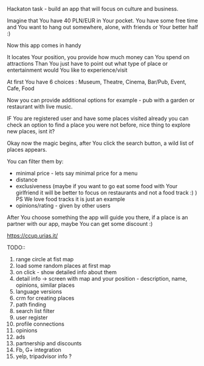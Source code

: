 Hackaton task - build an app that will focus on culture and business.

Imagine that You have 40 PLN/EUR in Your pocket.
You have some free time and You want to hang out somewhere, alone, with friends or Your better half :)

Now this app comes in handy

It locates Your position, you provide how much money can You spend on attractions
Than You just have to point out what type of place or entertainment would You like to experience/visit

At first You have 6 choices : Museum, Theatre, Cinema, Bar/Pub, Event, Cafe, Food

Now you can provide additional options for example - pub with a garden or restaurant with live music.

IF You are registered user and have some places visited already you can check an option to find a place you were not before, nice thing to explore new places, isnt it?

Okay now the magic begins, after You click the search button, a wild list of places appears.

You can filter them by: 
* minimal price - lets say minimal price for a menu
* distance 
* exclusiveness (maybe if you want to go eat some food with Your girlfriend it will be better to focus on restaurants and not a food track :) ) PS We love food tracks it is just an example
* opinions/rating - given by other users


After You choose something the app will guide you there, if a place is an partner with our app, maybe You can get some discount :)

https://ccup.urias.it/

TODO::

1. range circle at fist map
2. load some random places at first map
3. on click - show detailed info about them
4. detail info -> screen with map and your position - description, name, opinions, similar places
5. language versions
6. crm for creating places
7. path finding
8. search list filter
9. user register
10. profile connections
11. opinions
12. ads
13. partnership and discounts
14. Fb, G+ integration
15. yelp, tripadvisor info ? 

